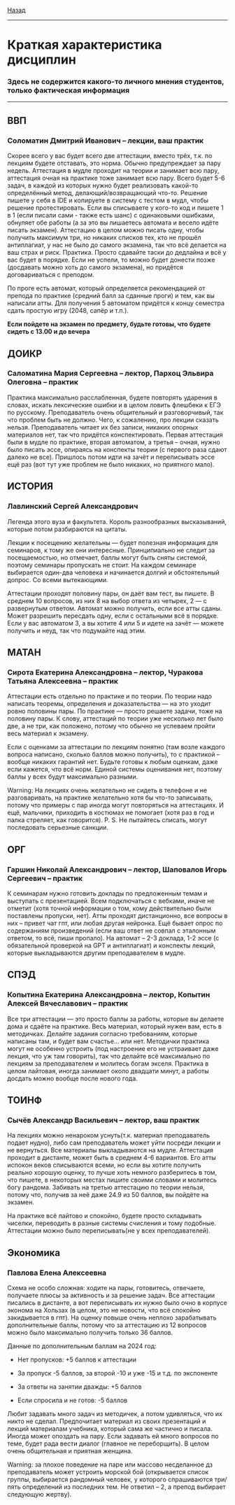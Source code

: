 [Назад](../README.md)
***
# Краткая характеристика дисциплин
### Здесь не содержится какого-то личного мнения студентов, только фактическая информация
***

## ВВП
### Соломатин Дмитрий Иванович – лекции, ваш практик 
Скорее всего у вас будет всего две аттестации, вместо трёх, т.к. по лекциям будете отставать, это норма. Обычно предупреждает за пару недель. Аттестация в мудле проходит на теории и занимает всю пару, аттестация очная на практике тоже занимает всю пару. Всего будет 5-6 задач, в каждой из которых нужно будет реализовать какой-то определённый метод, делающий/возвращающий что-то. Решение пишете у себя в IDE и копируете в систему с тестом в мудл, чтобы решение протестировать. Если вы списываете у кого-то код и пишете 1 в 1 (если писали сами - также есть шанс) с одинаковыми ошибками, обнуляет обе работы (а за это вы лишаетесь автомата и весело идёте писать экзамен). Аттестацию в целом можно писать одну, чтобы получить максимум три, но никаких списков тех, кто не прошёл антиплагиат, у нас не было до самого экзамена, так что всё делается на ваш страх и риск.
Практика. Просто сдавайте таски до дедлайна и всё у вас будет в порядке. Если не успели, то можно будет донести позже (досдавать можно хоть до самого экзамена), но придётся договариваться с преподом. 

По проге есть автомат, который определяется рекомендацией от препода по практике (средний балл за сданные проги) и тем, как вы написали атты. Для получения 5 автоматом придётся к концу семестра сдать простую игру (2048, сапёр и т.п.).

**Если пойдете на экзамен по предмету, будьте готовы, что будете сидеть с 13.00 и до вечера**

## ДОИКР 
### Саломатина Мария Сергеевна – лектор, Пархоц Эльвира Олеговна – практик
Практика максимально расслабленная, будете повторять ударения в словах, искать лексические ошибки и в целом ловить флешбеки к ЕГЭ по русскому. Преподаватель очень общительный и разговорчивый, так что проблем быть не должно. Чего, к сожалению, про лекции сказать нельзя. Преподаватель читает их без записи, никаких опорных материалов нет, так что придётся конспектировать. Первая аттестация были в мудле по практике, вторая автоматом, а третья – очная, нужно было писать эссе, опираясь на конспекты теории (с первого раза сдают далеко не все). Пришлось потом идти на зачёт и переписывать эссе ещё раз (вот тут уже проблем не было никаких, но приятного мало).

## ИСТОРИЯ 
### Лавлинский Сергей Александрович 
Легенда этого вуза и факультета. Король разнообразных высказываний, которые потом разбираются на цитаты.

Лекции к посещению желательны — будет полезная информация для семинаров, к тому же они интересные. Принципиально не следит за посещаемостью, но отмечает, баллы могут быть сняты системой, поэтому семинары пропускать не стоит. На каждом семинаре выбирается один-два человека и начинается долгий и обстоятельный допрос. Со всеми вытекающими.

Аттестации проходят половину пары, он даёт вам тест, вы пишете. В среднем 10 вопросов, из них 8 на выбор ответа из четырех, 2 — с развернутым ответом. Автомат можно получить, если все атты сданы. Может разрешить пересдать одну, если с остальными всё в порядке. 
Если у вас автоматом 3, а вы хотите 4 или 5 и идете на зачёт — можете получить и неуд, так что подумайте над этим. 

## МАТАН 
### Сирота Екатерина Александровна – лектор, Чуракова Татьяна Алексеевна – практик
Аттестации есть отдельно по практике и по теории. По теории надо написать теоремы, определения и доказательства — на это уходит ровно половины пары. По практике — просто решаете задачи, тоже на половину пары. К слову, аттестаций по теории уже несколько лет было две, а не три, как положено, потому что обычно не успеваем пройти весь материал к экзамену.

Если с оценками за аттестации по лекциям понятно (там возле каждого вопроса написано, сколько баллов можно получить), то с практикой – вообще никаких гарантий нет. Будьте готовы к любым оценкам, даже если кажется, что всё норм. Единой системы оценивания нет, поэтому баллы у всех будут максимально разными.

Warning: На лекциях очень желательно не сидеть в телефоне и не разговаривать, на практике желательно хотя бы что-то записывать, потому что примеры с пар иногда могут повторяться на аттестациях. И ещё, мальчики, приходить в костюмах не помогает (хотя раз в год и палка стреляет, как говорится).
P. S. Не пытайтесь списать, могут последовать серьезные санкции.

## ОРГ 
### Гаршин Николай Александрович –   лектор, Шаповалов Игорь Сергеевич – практик
К семинарам нужно готовить доклады по предложенным темам и выступать с презентацией. Всем подключаться с вебками, иначе не отметит (хотя точной информации о том, кому действительно были поставлены пропуски, нет). Атты проходят дистанционно, все вопросы в них – привет чат гпт, или любая другая нейронка. Ещё бывает опрос по содержаниям произведений (если ваш ответ не совпал с эталонным ответом, то всё, пиши пропало). На автомат – 2-3 доклада, 1-2 эссе (с обязательной проверкой на GPT и антиплагиат) и конспекты лекций, которые выкладываются другим преподавателем в мудле.

## СПЭД 
### Копытина Екатерина Александровна – лектор, Копытин Алексей Вячеславович – практик

Все три аттестации — это просто баллы за работы, которые вы делаете дома и сдаёте на практике. Весь материал, который нужен вам, есть в методичках. Делайте задания согласно требованиям, которые написаны там, и будет вам счастье... или нет. Методички практика могут не особенно устроить (под настроение его не устраивает даже лекция, что уж там говорить), так что делайте всё максимально по лекциям за преподавателем и молитесь богам экселя. Практика в целом лайтовая, иногда занимает около двадцати минут, а работы досдать можно вообще после нового года. 

## ТОИНФ 
### Сычёв Александр Васильевич – лектор, ваш практик
На лекциях можно ненароком уснуть(т.к. материал преподаватель подает нудно), либо сам преподаватель может уйти посреди лекции и не вернуться. Все материалы выкладываются на мудле. Аттестация проходит в дистанте, может быть в среднем 4-6 вариантов. Его атты испокон веков списываются всеми, но если вы хотите получить реально хорошую оценку, то лучше хоть немного разберитесь в том, что пишете, в некоторых местах пишите своими словами и молитесь богу рандома. Забивать на третью аттестацию по теории нельзя, потому что, получив за неё даже 24.9 из 50 баллов, вы пойдёте на экзамен.

На практике всё лайтово и спокойно, будете просто складывать чиселки, переводить в разные системы счисления и тому подобные. Аттестации можно было переписывать(не у всех преподавателей).

## Экономика
### Павлова Елена Алексеевна
Схема не особо сложная: ходите на пары, готовитесь, отвечаете, получаете плюсы за активность и за решение задач. Все аттестации писались в дистанте, а вот переписывать их нужно было очно в корпусе эконома на Хользах (в целом, это не новости, что всё спокойно закидывается в гпт). На оценку повыше очень неплохо зарабатывать дополнительные баллы, потому что за аттестацию из 12 вопросов можно было максимально получить только 36 баллов.

Данные по дополнительным баллам на 2024 год: 

+ Нет пропусков:  +5 баллов к аттестации

+ За пропуск -5 баллов, за второй -10 и уже -15 и т.д. по экспоненте

+ За ответы на занятии дважды: +5 баллов 

+ Если спросила и не готов: -5 баллов

Любит задавать много задач из методичек, а потом удивляться, что их никто не сделал. Предпочитает материал из своих презентаций и лекций материалам учебника, который сама же частично и писала. Иногда может опоздать на пару. Если задавать ей много вопросов по теме, будет рада вести диалог (главное не переборщить). В целом очень общительная и приятная женщина.

Warning: за плохое поведение на паре или массово несделанное дз преподаватель может устроить морской бой (открывается список группы, выбирается рандомный человек, у которого спрашиваются три/пять определений из последних тем. Не ответил – 2, а препод выбирает следующую жертву).
